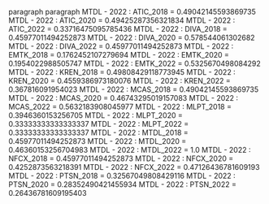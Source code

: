 paragraph
paragraph
MTDL - 2022 : ATIC_2018 = 0.49042145593869735
MTDL - 2022 : ATIC_2020 = 0.49425287356321834
MTDL - 2022 : ATIC_2022 = 0.33716475095785436
MTDL - 2022 : DIVA_2018 = 0.45977011494252873
MTDL - 2022 : DIVA_2020 = 0.578544061302682
MTDL - 2022 : DIVA_2022 = 0.45977011494252873
MTDL - 2022 : EMTK_2018 = 0.1762452107279694
MTDL - 2022 : EMTK_2020 = 0.1954022988505747
MTDL - 2022 : EMTK_2022 = 0.5325670498084292
MTDL - 2022 : KREN_2018 = 0.49808429118773945
MTDL - 2022 : KREN_2020 = 0.4559386973180076
MTDL - 2022 : KREN_2022 = 0.367816091954023
MTDL - 2022 : MCAS_2018 = 0.49042145593869735
MTDL - 2022 : MCAS_2020 = 0.46743295019157083
MTDL - 2022 : MCAS_2022 = 0.5632183908045977
MTDL - 2022 : MLPT_2018 = 0.3946360153256705
MTDL - 2022 : MLPT_2020 = 0.33333333333333337
MTDL - 2022 : MLPT_2022 = 0.33333333333333337
MTDL - 2022 : MTDL_2018 = 0.45977011494252873
MTDL - 2022 : MTDL_2020 = 0.46360153256704983
MTDL - 2022 : MTDL_2022 = 1.0
MTDL - 2022 : NFCX_2018 = 0.45977011494252873
MTDL - 2022 : NFCX_2020 = 0.4252873563218391
MTDL - 2022 : NFCX_2022 = 0.47126436781609193
MTDL - 2022 : PTSN_2018 = 0.32567049808429116
MTDL - 2022 : PTSN_2020 = 0.28352490421455934
MTDL - 2022 : PTSN_2022 = 0.26436781609195403
